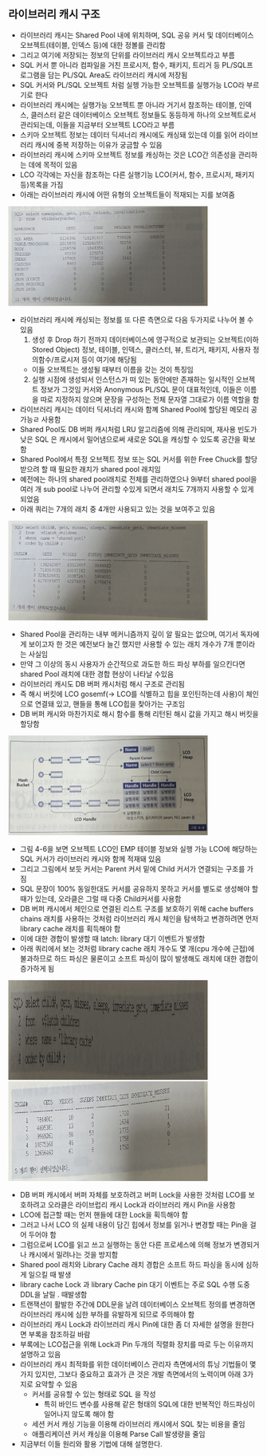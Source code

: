 ## 라이브러리 캐시 구조
- 라이브러리 캐시는 Shared Pool 내에 위치하며, SQL 공유 커서 및 데이터베이스 오브젝트(테이블, 인덱스 등)에 대한 정볼를 관리함
- 그리고 여기에 저장되는 정보의 단위를 라이브러리 캐시 오브젝트라고 부름
- SQL 커서 뿐 아니라 컴파일을 거친 프로시저, 함수, 패키지, 트리거 등 PL/SQL프로그램을 담는 PL/SQL Area도 라이브러리 캐시에 저장됨
- SQL 커서와 PL/SQL 오브젝트 처럼 실헹 가능한 오브젝트를 실행가능 LCO라 부르기로 한다
- 라이브러리 캐시에는 실행가능 오브젝트 뿐 아니라 거기서 참조하는 테이블, 인덱스, 클러스터 같은 데이터베이스 오브젝트 정보들도 동등하게 하나의 오브젝트로서 관리되는데, 이들을 지금부터 오브젝트 LCO라고 부름
- 스키마 오브젝트 정보는 데이터 딕셔너리 캐시에도 캐싱돼 있는데 이를 읽어 라이브러리 캐시에 중복 저장하는 이유가 궁금할 수 있음
- 라이브러리 캐시에 스키마 오브젝트 정보를 캐싱하는 것은 LCO간 의존성을 관리하는 데에 목적이 있음
- LCO 각각에는 자신을 참조하는 다른 실행기능 LCO(커서, 함수, 프로시저, 패키지 등)목록을 가짐
- 아래는 라이브러리 캐시에 어떤 유형의 오브젝트들이 적재되는 지를 보여줌

<img src ="./img/3/1.png" width ="400" height="200">

- 라이브러리 캐시에 캐싱되는 정보를 또 다른 측면으로 다음 두가지로 나누어 볼 수 있음
  1. 생성 후 Drop 하기 전까지 데이터베이스에 영구적으로 보관되는 오브젝트(이하 Stored Object) 정보, 테이블, 인덱스, 클러스터, 뷰, 트리거, 패키지, 사용자 정의함수/프로시저 등이 여기에 해당됨
    - 이들 오브젝트는 생성될 때부터 이름을 갖는 것이 특징임
  2. 실행 시점에 생성되서 인스턴스가 떠 있는 동안에만 존재하는 일시적인 오브젝트 정보가 그것임 커서와 Anonymous PL/SQL 문이 대표적인데, 이들은 이름을 따로 지정하지 않으며 문장을 구성하는 전체 문자열 그대로가 이름 역할을 함
- 라이브러리 캐시는 데이터 딕셔너리 캐시와 함꼐 Shared Pool에 할당된 메모리 공가능ㄹ 사용함
- Shared Pool도 DB 버퍼 캐시처럼 LRU 알고리즘에 의해 관리되며, 재사용 빈도가 낮은 SQL 은 캐시에서 밀어냄으로써 새로운 SQL을 캐싱할 수 있도록 공간을 확보함
- Shared Pool에서 특정 오브젝트 정보 또는 SQL 커서를 위한 Free Chuck를 할당 받으려 할 때 필요한 래치가 shared pool 래치임
- 예전에는 하나의 shared pool래치로 전체를 관리하였으나 9i부터 shared pool을 여러 개 sub pool로 나누어 관리할 수있게 되면서 래치도 7개까지 사용할 수 있게되었음
- 아래 쿼리는 7개의 래치 중 4개만 사용되고 있는 것을 보여주고 있음

<img src ="./img/3/2.png" width ="400" height="200">

- Shared Pool을 관리하는 내부 메커니즘까지 깊이 알 필요는 없으며, 여기서 독자에게 보이고자 한 것은 예전보다 늘긴 했지만 사용할 수 있는 래치 개수가 7개 뿐이라는 사실임
- 만약 그 이상의 동시 사용자가 순간적으로 과도한 하드 파싱 부하를 일으킨다면 shared Pool 래치에 대한 경합 현상이 나타날 수있음
- 라이브러리 캐시도 DB 버퍼 캐시처럼 해시 구조로 관리됨
- 즉 해시 버킷에 LCO gosemf(-> LCO를 식별하고 힙을 포인틴하는데 사용)이 체인으로 연결돼 있고, 핸들을 통해 LCO힙을 찾아가는 구조임
- DB 버퍼 캐시와 마찬가지로 해시 함수를 통해 리턴된 해시 값을 가지고 해시 버킷을 할당함

<img src ="./img/3/3.png" width ="400" height="200">

- 그림 4-6을 보면 오브젝트 LCO인 EMP 테이블 정보와 실행 가능 LCO에 해당하는 SQL 커서가 라이브러리 캐시와 함께 적재돼 있음
- 그리고 그림에서 보듯 커서는 Parent 커서 밑에 Child 커서가 연결되는 구조를 가짐
- SQL 문장이 100% 동일한대도 커서를 공유하지 못하고 커서를 별도로 생성해야 할 때가 있는데, 오라클은 그럴 때 다중 Child커서를 사용함
- DB 버퍼 캐시에서 체인으로 연결된 리스트 구조를 보호하기 위해 cache buffers chains 래치를 사용하는 것처럼 라이브러리 캐시 체인을 탐색하고 변경하려면 먼저 library cache 래치를 획득해야 함
- 이에 대한 경합이 발생할 때 latch: library 대기 이벤트가 발생함
- 아래 쿼리에서 보는 것처럼 library cache 래치 개수도 몇 개(cpu 개수에 근접)에 불과하므로 하드 파싱은 물론이고 소프트 파싱이 많이 발생해도 래치에 대한 경합이 증가하게 됨

<img src ="./img/3/4.png" width ="400" height="200">
<img src ="./img/3/5.png" width ="400" height="200">

- DB 버퍼 캐시에서 버퍼 자체를 보호하려고 버퍼 Lock을 사용한 것처럼 LCO를 보호하려고 오라클은 라이브럽리 캐시 Lock과 라이브러리 캐시 Pin을 사용함
- LCO에 접근할 때는 먼저 핸들에 대한 Lock을 획득해야 함
- 그러고 나서 LCO 의 실제 내용이 담긴 힙에서 정보를 읽거나 변경할 때는 Pin을 걸어 두어야 함
- 그럼으로써 LCO를 읽고 쓰고 실행하는 동안 다른 프로세스에 의해 정보가 변경되거나 캐시에서 밀려나는 것을 방지함
- Shared pool 래치와 Library Cache 래치 경합은 소프트 하드 파싱을 동시에 심하게 일으킬 때 발생
- library cache Lock 과 library Cache pin 대기 이벤트는 주로 SQL 수행 도중 DDL을 날릴 . 때발생함
- 트랜잭션이 활발한 주간에 DDL문을 날려 데이터베이스 오브젝트 정의를 변경하면 라이브러리 캐시에 심한 부하를 유발하게 되므로 주의해야 함
- 라이브러리 캐시 Lock과 라이브러리 캐시 Pin에 대한 좀 더 자세한 설명을 원한다면 부록을 참조하길 바람
- 부록에는 LCO접근을 위해 Lock과 Pin 두개의 직렬화 장치를 따로 두는 이유까지 설명하고 있음
- 라이브러리 캐시 최적화를 위한 데이터베이스 관리자 측면에서의 튜닝 기법들이 몇 가지 있지만, 그보다 중요하고 효과가 큰 것은 개발 측면에서의 노력이며 아래 3가지로 요약할 수 있음
  - 커서를 공유할 수 있는 형태로 SQL 을 작성
    - 특히 바인드 변수를 사용해 같은 형태의 SQL에 대한 반복적인 하드파싱이 일어나지 않도록 해야 함
  - 세션 커서 캐싱 기능을 이용해 라이브러리 캐시에서 SQL 찾는 비용을 줄임
  - 애플리케이션 커서 캐싱을 이용해 Parse Call 발생량을 줄임
- 지금부터 이들 원리와 활용 기법에 대해 설명한다.